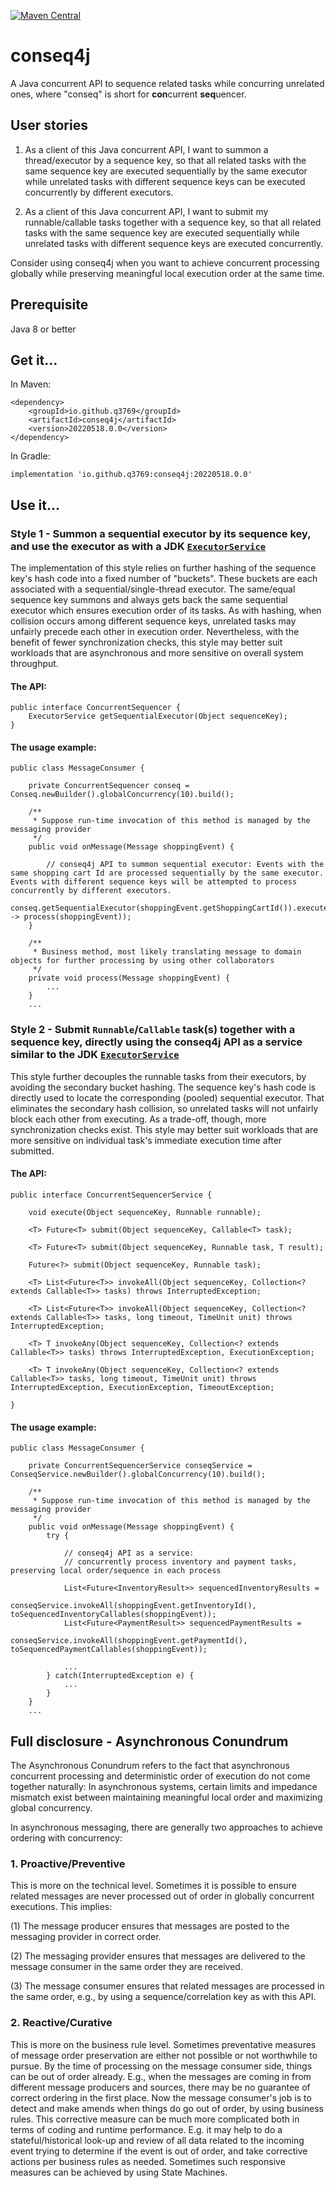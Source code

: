 [![Maven Central](https://img.shields.io/maven-central/v/io.github.q3769/conseq4j.svg?label=Maven%20Central)](https://search.maven.org/search?q=g:%22io.github.q3769%22%20AND%20a:%22conseq4j%22)

# conseq4j

A Java concurrent API to sequence related tasks while concurring unrelated ones, where "conseq" is short for
**con**current **seq**uencer.

## User stories

1. As a client of this Java concurrent API, I want to summon a thread/executor by a sequence key, so that all related
   tasks with the same sequence key are executed sequentially by the same executor while unrelated tasks with different
   sequence keys can be executed concurrently by different executors.

2. As a client of this Java concurrent API, I want to submit my runnable/callable tasks together with a sequence key,
   so that all related tasks with the same sequence key are executed sequentially while unrelated tasks with different
   sequence keys are executed concurrently.

Consider using conseq4j when you want to achieve concurrent processing globally while preserving meaningful local
execution order at the same time.

## Prerequisite

Java 8 or better

## Get it...

In Maven:

```
<dependency>
    <groupId>io.github.q3769</groupId>
    <artifactId>conseq4j</artifactId>
    <version>20220518.0.0</version>
</dependency>
```

In Gradle:

```
implementation 'io.github.q3769:conseq4j:20220518.0.0'
```

## Use it...

### Style 1 - Summon a sequential executor by its sequence key, and use the executor as with a JDK [`ExecutorService`](https://docs.oracle.com/javase/8/docs/api/java/util/concurrent/ExecutorService.html)

The implementation of this style relies on further hashing of the sequence key's hash code into a fixed number of
"buckets". These buckets are each associated with a sequential/single-thread executor. The same/equal sequence key
summons and always gets back the same sequential executor which ensures execution order of its tasks. As with 
hashing, when collision occurs among different sequence keys, unrelated tasks may unfairly precede each other in 
execution order. Nevertheless, with the benefit of fewer synchronization checks, this style may better suit 
workloads that are asynchronous and more sensitive on overall system throughput.

#### The API:

```
public interface ConcurrentSequencer {
    ExecutorService getSequentialExecutor(Object sequenceKey);
}
```

#### The usage example:

```
public class MessageConsumer {

    private ConcurrentSequencer conseq = Conseq.newBuilder().globalConcurrency(10).build();
    
    /**
     * Suppose run-time invocation of this method is managed by the messaging provider
     */
    public void onMessage(Message shoppingEvent) {
    
        // conseq4j API to summon sequential executor: Events with the same shopping cart Id are processed sequentially by the same executor. Events with different sequence keys will be attempted to process concurrently by different executors.
        conseq.getSequentialExecutor(shoppingEvent.getShoppingCartId()).execute(() -> process(shoppingEvent)); 
    }
    
    /**
     * Business method, most likely translating message to domain objects for further processing by using other collaborators 
     */
    private void process(Message shoppingEvent) {
        ...
    }
    ...
```

### Style 2 - Submit `Runnable`/`Callable` task(s) together with a sequence key, directly using the conseq4j API as a service similar to the JDK [`ExecutorService`](https://docs.oracle.com/javase/8/docs/api/java/util/concurrent/ExecutorService.html)

This style further decouples the runnable tasks from their executors, by avoiding the secondary bucket hashing. The
sequence key's hash code is directly used to locate the corresponding (pooled) sequential executor. That eliminates the
secondary hash collision, so unrelated tasks will not unfairly block each other from executing. As a trade-off, though,
more synchronization checks exist. This style may better suit workloads that are more sensitive on individual task's
immediate execution time after submitted.

#### The API:

```
public interface ConcurrentSequencerService {

    void execute(Object sequenceKey, Runnable runnable);

    <T> Future<T> submit(Object sequenceKey, Callable<T> task);

    <T> Future<T> submit(Object sequenceKey, Runnable task, T result);

    Future<?> submit(Object sequenceKey, Runnable task);

    <T> List<Future<T>> invokeAll(Object sequenceKey, Collection<? extends Callable<T>> tasks) throws InterruptedException;

    <T> List<Future<T>> invokeAll(Object sequenceKey, Collection<? extends Callable<T>> tasks, long timeout, TimeUnit unit) throws InterruptedException;

    <T> T invokeAny(Object sequenceKey, Collection<? extends Callable<T>> tasks) throws InterruptedException, ExecutionException;

    <T> T invokeAny(Object sequenceKey, Collection<? extends Callable<T>> tasks, long timeout, TimeUnit unit) throws InterruptedException, ExecutionException, TimeoutException;

}
```

#### The usage example:

```
public class MessageConsumer {

    private ConcurrentSequencerService conseqService = ConseqService.newBuilder().globalConcurrency(10).build();
    
    /**
     * Suppose run-time invocation of this method is managed by the messaging provider
     */
    public void onMessage(Message shoppingEvent) {
        try {
                
            // conseq4j API as a service: 
            // concurrently process inventory and payment tasks, preserving local order/sequence in each process
            
            List<Future<InventoryResult>> sequencedInventoryResults = 
                    conseqService.invokeAll(shoppingEvent.getInventoryId(), toSequencedInventoryCallables(shoppingEvent));
            List<Future<PaymentResult>> sequencedPaymentResults = 
                    conseqService.invokeAll(shoppingEvent.getPaymentId(), toSequencedPaymentCallables(shoppingEvent));

            ...          
        } catch(InterruptedException e) {
            ...
        }
    }
    ...
```

## Full disclosure - Asynchronous Conundrum

The Asynchronous Conundrum refers to the fact that asynchronous concurrent processing and deterministic order of
execution do not come together naturally: In asynchronous systems, certain limits and impedance mismatch exist between
maintaining meaningful local order and maximizing global concurrency.

In asynchronous messaging, there are generally two approaches to achieve ordering with concurrency:

### 1. Proactive/Preventive

This is more on the technical level. Sometimes it is possible to ensure related messages are never processed out of
order in globally concurrent executions. This implies:

(1) The message producer ensures that messages are posted to the messaging provider in correct order.

(2) The messaging provider ensures that messages are delivered to the message consumer in the same order they are
received.

(3) The message consumer ensures that related messages are processed in the same order, e.g., by using a
sequence/correlation key as with this API.

### 2. Reactive/Curative

This is more on the business rule level. Sometimes preventative measures of message order preservation are either not
possible or not worthwhile to pursue. By the time of processing on the message consumer side, things can be out of order
already. E.g., when the messages are coming in from different message producers and sources, there may be no guarantee
of correct ordering in the first place. Now the message consumer's job is to detect and make amends when things do go
out of order, by using business rules. This corrective measure can be much more complicated both in terms of coding and
runtime performance. E.g. it may help to do a stateful/historical look-up and review of all data related to the incoming
event trying to determine if the event is out of order, and take corrective actions per business rules as needed.
Sometimes such responsive measures can be achieved by using State Machines.

